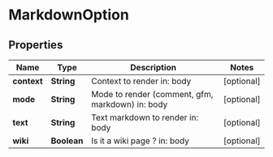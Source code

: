 # MarkdownOption

## Properties
Name | Type | Description | Notes
------------ | ------------- | ------------- | -------------
**context** | **String** | Context to render  in: body |  [optional]
**mode** | **String** | Mode to render (comment, gfm, markdown)  in: body |  [optional]
**text** | **String** | Text markdown to render  in: body |  [optional]
**wiki** | **Boolean** | Is it a wiki page ?  in: body |  [optional]
